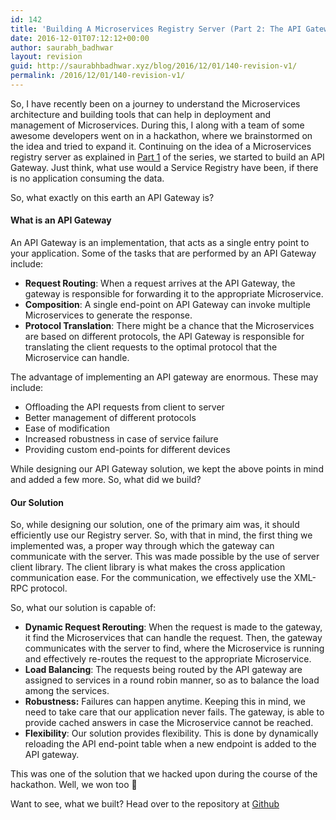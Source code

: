 ```yaml
---
id: 142
title: 'Building A Microservices Registry Server (Part 2: The API Gateway)'
date: 2016-12-01T07:12:12+00:00
author: saurabh_badhwar
layout: revision
guid: http://saurabhbadhwar.xyz/blog/2016/12/01/140-revision-v1/
permalink: /2016/12/01/140-revision-v1/
---
```

So, I have recently been on a journey to understand the Microservices architecture and building tools that can help in deployment and management of Microservices. During this, I along with a team of some awesome developers went on in a hackathon, where we brainstormed on the idea and tried to expand it. Continuing on the idea of a Microservices registry server as explained in <a href="http://saurabhbadhwar.xyz/blog/2016/11/19/building-microservices-registry-server-part-1-architecture/" target="_blank">Part 1</a> of the series, we started to build an API Gateway. Just think, what use would a Service Registry have been, if there is no application consuming the data.

So, what exactly on this earth an API Gateway is?

#### What is an API Gateway

An API Gateway is an implementation, that acts as a single entry point to your application. Some of the tasks that are performed by an API Gateway include:

  * **Request Routing**: When a request arrives at the API Gateway, the gateway is responsible for forwarding it to the appropriate Microservice.
  * **Composition**: A single end-point on API Gateway can invoke multiple Microservices to generate the response.
  * **Protocol Translation**: There might be a chance that the Microservices are based on different protocols, the API Gateway is responsible for translating the client requests to the optimal protocol that the Microservice can handle.

The advantage of implementing an API gateway are enormous. These may include:

  * Offloading the API requests from client to server
  * Better management of different protocols
  * Ease of modification
  * Increased robustness in case of service failure
  * Providing custom end-points for different devices

While designing our API Gateway solution, we kept the above points in mind and added a few more. So, what did we build?

#### Our Solution

So, while designing our solution, one of the primary aim was, it should efficiently use our Registry server. So, with that in mind, the first thing we implemented was, a proper way through which the gateway can communicate with the server. This was made possible by the use of server client library. The client library is what makes the cross application communication ease. For the communication, we effectively use the XML-RPC protocol.

So, what our solution is capable of:

  * **Dynamic Request Rerouting**: When the request is made to the gateway, it find the Microservices that can handle the request. Then, the gateway communicates with the server to find, where the Microservice is running and effectively re-routes the request to the appropriate Microservice.
  * **Load Balancing**: The requests being routed by the API gateway are assigned to services in a round robin manner, so as to balance the load among the services.
  * **Robustness:** Failures can happen anytime. Keeping this in mind, we need to take care that our application never fails. The gateway, is able to provide cached answers in case the Microservice cannot be reached.
  * **Flexibility**: Our solution provides flexibility. This is done by dynamically reloading the API end-point table when a new endpoint is added to the API gateway.

This was one of the solution that we hacked upon during the course of the hackathon. Well, we won too 🙂

Want to see, what we built? Head over to the repository at <a href="https://github.com/MicroReg/microreg-gateway" target="_blank">Github</a>